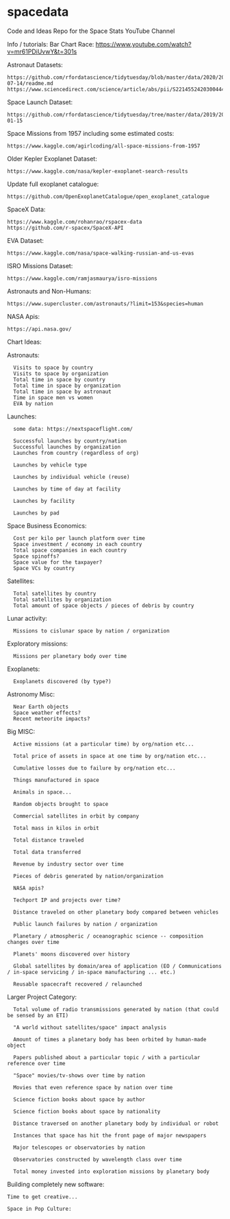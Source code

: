 # spacedata
Code and Ideas Repo for the Space Stats YouTube Channel

Info / tutorials: 
  Bar Chart Race: https://www.youtube.com/watch?v=mr61PDiUvwY&t=301s
  
  Astronaut Datasets: 
  
    https://github.com/rfordatascience/tidytuesday/blob/master/data/2020/2020-07-14/readme.md
    https://www.sciencedirect.com/science/article/abs/pii/S2214552420300444
  
  Space Launch Dataset: 
    
    https://github.com/rfordatascience/tidytuesday/tree/master/data/2019/2019-01-15
    
  Space Missions from 1957 including some estimated costs: 
    
    https://www.kaggle.com/agirlcoding/all-space-missions-from-1957
    
  Older Kepler Exoplanet Dataset: 
  
    https://www.kaggle.com/nasa/kepler-exoplanet-search-results
    
  Update full exoplanet catalogue: 
    
    https://github.com/OpenExoplanetCatalogue/open_exoplanet_catalogue
    
    
  SpaceX Data: 
    
    https://www.kaggle.com/rohanrao/rspacex-data
    https://github.com/r-spacex/SpaceX-API
    
  EVA Dataset: 
    
    https://www.kaggle.com/nasa/space-walking-russian-and-us-evas
    
  ISRO Missions Dataset: 
  
    https://www.kaggle.com/ramjasmaurya/isro-missions
    
  Astronauts and Non-Humans: 
    
    https://www.supercluster.com/astronauts/?limit=153&species=human
    
  NASA Apis: 
  
    https://api.nasa.gov/
  
  
Chart Ideas: 
  
  Astronauts: 
  
      Visits to space by country
      Visits to space by organization 
      Total time in space by country 
      Total time in space by organization 
      Total time in space by astronaut
      Time in space men vs women 
      EVA by nation
  
  
  Launches: 
  
      some data: https://nextspaceflight.com/
  
      Successful launches by country/nation
      Successful launches by organization 
      Launches from country (regardless of org)
      
      Launches by vehicle type 
      
      Launches by individual vehicle (reuse)
      
      Launches by time of day at facility
      
      Launches by facility
      
      Launches by pad
    

  Space Business Economics: 
  
      Cost per kilo per launch platform over time 
      Space investment / economy in each country 
      Total space companies in each country 
      Space spinoffs? 
      Space value for the taxpayer? 
      Space VCs by country
    
  
  Satellites: 
  
      Total satellites by country 
      Total satellites by organization 
      Total amount of space objects / pieces of debris by country 
  
  
  Lunar activity: 
  
      Missions to cislunar space by nation / organization
    
  
  
  Exploratory missions:
  
      Missions per planetary body over time 
    
  
  
  Exoplanets: 
  
      Exoplanets discovered (by type?)
    
    
  Astronomy Misc: 
 
      Near Earth objects 
      Space weather effects? 
      Recent meteorite impacts? 
      
      
  Big MISC: 
  
      Active missions (at a particular time) by org/nation etc...
      
      Total price of assets in space at one time by org/nation etc...
      
      Cumulative losses due to failure by org/nation etc...
  
      Things manufactured in space 
      
      Animals in space... 
      
      Random objects brought to space 
      
      Commercial satellites in orbit by company 

      Total mass in kilos in orbit 

      Total distance traveled 

      Total data transferred 

      Revenue by industry sector over time 

      Pieces of debris generated by nation/organization

      NASA apis? 

      Techport IP and projects over time?

      Distance traveled on other planetary body compared between vehicles 

      Public launch failures by nation / organization 

      Planetary / atmospheric / oceanographic science -- composition changes over time 
      
      Planets' moons discovered over history 

      Global satellites by domain/area of application (EO / Communications / in-space servicing / in-space manufacturing ... etc.)
      
      Reusable spacecraft recovered / relaunched 



  Larger Project Category: 

      Total volume of radio transmissions generated by nation (that could be sensed by an ETI)

      "A world without satellites/space" impact analysis 

      Amount of times a planetary body has been orbited by human-made object

      Papers published about a particular topic / with a particular reference over time

      "Space" movies/tv-shows over time by nation 

      Movies that even reference space by nation over time

      Science fiction books about space by author 

      Science fiction books about space by nationality

      Distance traversed on another planetary body by individual or robot

      Instances that space has hit the front page of major newspapers

      Major telescopes or observatories by nation

      Observatories constructed by wavelength class over time 

      Total money invested into exploration missions by planetary body
      
      
      
 Building completely new software: 
   
    Time to get creative...
    
    Space in Pop Culture: 
  
  

